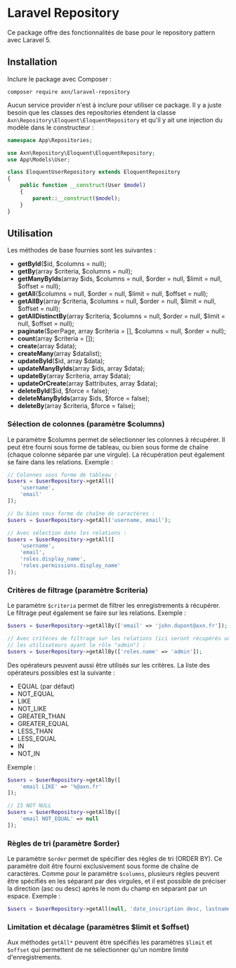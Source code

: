 # Laravel Repository

Ce package offre des fonctionnalités de base pour le repository pattern avec Laravel 5.

## Installation

Inclure le package avec Composer :

```
composer require axn/laravel-repository
```

Aucun service provider n'est à inclure pour utiliser ce package. Il y a juste besoin
que les classes des repositories étendent la classe `Axn\Repository\Eloquent\EloquentRepository`
et qu'il y ait une injection du modèle dans le constructeur :

```php
namespace App\Repositories;

use Axn\Repository\Eloquent\EloquentRepository;
use App\Models\User;

class EloquentUserRepository extends EloquentRepository
{
    public function __construct(User $model)
    {
        parent::__construct($model);
    }
}
```

## Utilisation

Les méthodes de base fournies sont les suivantes :

- **getById**($id, $columns = null);
- **getBy**(array $criteria, $columns = null);
- **getManyByIds**(array $ids, $columns = null, $order = null, $limit = null, $offset = null);
- **getAll**($columns = null, $order = null, $limit = null, $offset = null);
- **getAllBy**(array $criteria, $columns = null, $order = null, $limit = null, $offset = null);
- **getAllDistinctBy**(array $criteria, $columns = null, $order = null, $limit = null, $offset = null);
- **paginate**($perPage, array $criteria = [], $columns = null, $order = null);
- **count**(array $criteria = []);
- **create**(array $data);
- **createMany**(array $datalist);
- **updateById**($id, array $data);
- **updateManyByIds**(array $ids, array $data);
- **updateBy**(array $criteria, array $data);
- **updateOrCreate**(array $attributes, array $data);
- **deleteById**($id, $force = false);
- **deleteManyByIds**(array $ids, $force = false);
- **deleteBy**(array $criteria, $force = false);

### Sélection de colonnes (paramètre $columns)

Le paramètre $columns permet de sélectionner les colonnes à récupérer. Il peut être
fourni sous forme de tableau, ou bien sous forme de chaîne (chaque colonne séparée
par une virgule). La récupération peut également se faire dans les relations. Exemple :

```php
// Colonnes sous forme de tableau :
$users = $userRepository->getAll([
    'username',
    'email'
]);

// Ou bien sous forme de chaîne de caractères :
$users = $userRepository->getAll('username, email');

// Avec sélection dans les relations :
$users = $userRepository->getAll([
    'username',
    'email',
    'roles.display_name',
    'roles.permissions.display_name'
]);
```

### Critères de filtrage (paramètre $criteria)

Le paramètre `$criteria` permet de filtrer les enregistrements à récupérer. Le filtrage
peut également se faire sur les relations. Exemple :

```php
$users = $userRepository->getAllBy(['email' => 'john.dupont@axn.fr']);

// Avec critères de filtrage sur les relations (ici seront récupérés uniquement
// les utilisateurs ayant le rôle "admin") :
$users = $userRepository->getAllBy(['roles.name' => 'admin']);
```

Des opérateurs peuvent aussi être utilisés sur les critères. La liste des opérateurs
possibles est la suivante :

- EQUAL (par défaut)
- NOT_EQUAL
- LIKE
- NOT_LIKE
- GREATER_THAN
- GREATER_EQUAL
- LESS_THAN
- LESS_EQUAL
- IN
- NOT_IN

Exemple :

```php
$users = $userRepository->getAllBy([
    'email LIKE' => '%@axn.fr'
]);

// IS NOT NULL
$users = $userRepository->getAllBy([
    'email NOT_EQUAL' => null
]);
```

### Règles de tri (paramètre $order)

Le paramètre `$order` permet de spécifier des règles de tri (ORDER BY). Ce paramètre
doit être fourni exclusivement sous forme de chaîne de caractères. Comme pour le
paramètre `$columns`, plusieurs règles peuvent être spécifiés en les séparant par
des virgules, et il est possible de préciser la direction (asc ou desc) après le nom
du champ en séparant par un espace. Exemple :

```php
$users = $userRepository->getAll(null, 'date_inscription desc, lastname, firstname');
```

### Limitation et décalage (paramètres $limit et $offset)

Aux méthodes `getAll*` peuvent être spécifiés les paramètres `$limit` et `$offset`
qui permettent de ne sélectionner qu'un nombre limité d'enregistrements.
